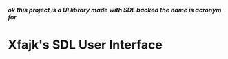***ok this project is a UI library made with SDL backed
the name is acronym for***
# **X**fajk's **S**DL **U**ser **I**nterface